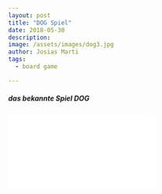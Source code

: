 ```yaml
---
layout: post
title: "DOG Spiel"
date: 2018-05-30
description: 
image: /assets/images/dog3.jpg
author: Josias Marti
tags: 
  - board game

---
```

<h5>das bekannte Spiel DOG</h5>

<iframe style="border: none;" src="/assets/dog.html"></iframe>
